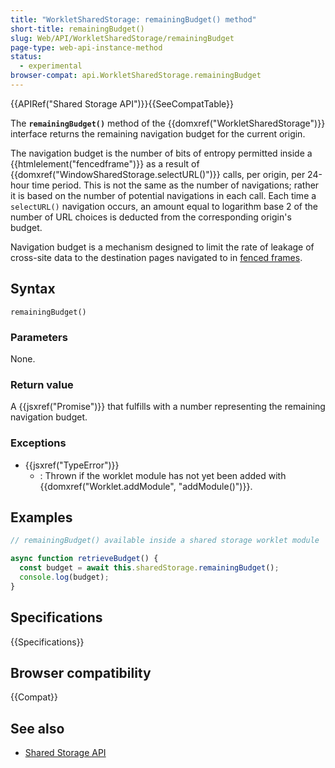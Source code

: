 ```yaml
---
title: "WorkletSharedStorage: remainingBudget() method"
short-title: remainingBudget()
slug: Web/API/WorkletSharedStorage/remainingBudget
page-type: web-api-instance-method
status:
  - experimental
browser-compat: api.WorkletSharedStorage.remainingBudget
---
```


{{APIRef("Shared Storage API")}}{{SeeCompatTable}}

The **`remainingBudget()`** method of the
{{domxref("WorkletSharedStorage")}} interface returns the remaining navigation budget for the current origin.

The navigation budget is the number of bits of entropy permitted inside a {{htmlelement("fencedframe")}} as a result of {{domxref("WindowSharedStorage.selectURL()")}} calls, per origin, per 24-hour time period. This is not the same as the number of navigations; rather it is based on the number of potential navigations in each call. Each time a `selectURL()` navigation occurs, an amount equal to logarithm base 2 of the number of URL choices is deducted from the corresponding origin's budget.

Navigation budget is a mechanism designed to limit the rate of leakage of cross-site data to the destination pages navigated to in [fenced frames](/en-US/docs/Web/API/Fenced_Frame_API).

## Syntax

```js-nolint
remainingBudget()
```

### Parameters

None.

### Return value

A {{jsxref("Promise")}} that fulfills with a number representing the remaining navigation budget.

### Exceptions

- {{jsxref("TypeError")}}
  - : Thrown if the worklet module has not yet been added with {{domxref("Worklet.addModule", "addModule()")}}.

## Examples

```js
// remainingBudget() available inside a shared storage worklet module

async function retrieveBudget() {
  const budget = await this.sharedStorage.remainingBudget();
  console.log(budget);
}
```

## Specifications

{{Specifications}}

## Browser compatibility

{{Compat}}

## See also

- [Shared Storage API](/en-US/docs/Web/API/Shared_storage_API)

